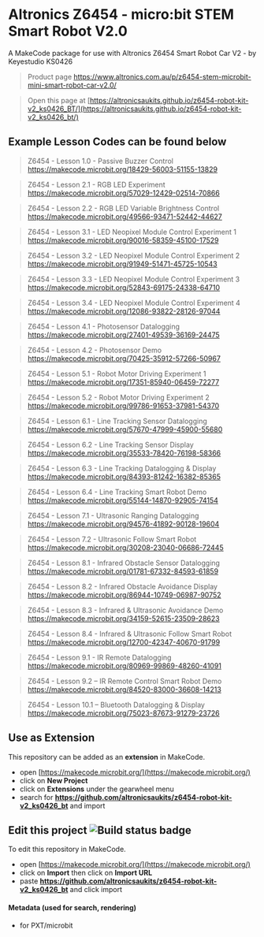 # Altronics Z6454 - micro:bit STEM Smart Robot V2.0

A MakeCode package for use with Altronics Z6454 Smart Robot Car V2 - by Keyestudio KS0426

> Product page https://www.altronics.com.au/p/z6454-stem-microbit-mini-smart-robot-car-v2.0/


> Open this page at [https://altronicsaukits.github.io/z6454-robot-kit-v2_ks0426_BT/](https://altronicsaukits.github.io/z6454-robot-kit-v2_ks0426_bt/)

## Example Lesson Codes can be found below
> Z6454 - Lesson 1.0 - Passive Buzzer Control	https://makecode.microbit.org/18429-56003-51155-13829

> Z6454 - Lesson 2.1 - RGB LED Experiment	https://makecode.microbit.org/57029-12429-02514-70866

> Z6454 - Lesson 2.2 - RGB LED Variable Brightness Control	https://makecode.microbit.org/49566-93471-52442-44627

> Z6454 - Lesson 3.1 - LED Neopixel Module Control Experiment 1	https://makecode.microbit.org/90016-58359-45100-17529

> Z6454 - Lesson 3.2 - LED Neopixel Module Control Experiment 2	https://makecode.microbit.org/91949-51471-45725-10543

> Z6454 - Lesson 3.3 - LED Neopixel Module Control Experiment 3	https://makecode.microbit.org/52843-69175-24338-64710

> Z6454 - Lesson 3.4 - LED Neopixel Module Control Experiment 4	https://makecode.microbit.org/12086-93822-28126-97044

> Z6454 - Lesson 4.1 - Photosensor Datalogging	https://makecode.microbit.org/27401-49539-36169-24475

> Z6454 - Lesson 4.2 - Photosensor Demo	https://makecode.microbit.org/70425-35912-57266-50967

> Z6454 - Lesson 5.1 - Robot Motor Driving Experiment 1	https://makecode.microbit.org/17351-85940-06459-72277

> Z6454 - Lesson 5.2 - Robot Motor Driving Experiment 2 	https://makecode.microbit.org/99786-91653-37981-54370

> Z6454 - Lesson 6.1 - Line Tracking Sensor Datalogging	https://makecode.microbit.org/57670-47999-45900-55680

> Z6454 - Lesson 6.2 - Line Tracking Sensor Display	https://makecode.microbit.org/35533-78420-76198-58366

> Z6454 - Lesson 6.3 - Line Tracking Datalogging & Display	https://makecode.microbit.org/84393-81242-16382-85365

> Z6454 - Lesson 6.4 - Line Tracking Smart Robot Demo 	https://makecode.microbit.org/55144-14870-92905-74154

> Z6454 - Lesson 7.1 - Ultrasonic Ranging Datalogging	https://makecode.microbit.org/94576-41892-90128-19604

> Z6454 - Lesson 7.2 - Ultrasonic Follow Smart Robot	https://makecode.microbit.org/30208-23040-06686-72445

> Z6454 - Lesson 8.1 - Infrared Obstacle Sensor Datalogging	https://makecode.microbit.org/01781-67332-84593-61859

> Z6454 - Lesson 8.2 - Infrared Obstacle Avoidance Display	https://makecode.microbit.org/86944-10749-06987-90752

> Z6454 - Lesson 8.3 - Infrared & Ultrasonic Avoidance Demo	https://makecode.microbit.org/34159-52615-23509-28623

> Z6454 - Lesson 8.4 - Infrared & Ultrasonic Follow Smart Robot	https://makecode.microbit.org/12700-42347-40670-91799

> Z6454 - Lesson 9.1 - IR Remote Datalogging	https://makecode.microbit.org/80969-99869-48260-41091

> Z6454 - Lesson 9.2 – IR Remote Control Smart Robot Demo	https://makecode.microbit.org/84520-83000-36608-14213

> Z6454 - Lesson 10.1 – Bluetooth Datalogging & Display	https://makecode.microbit.org/75023-87673-91279-23726

## Use as Extension

This repository can be added as an **extension** in MakeCode.

* open [https://makecode.microbit.org/](https://makecode.microbit.org/)
* click on **New Project**
* click on **Extensions** under the gearwheel menu
* search for **https://github.com/altronicsaukits/z6454-robot-kit-v2_ks0426_bt** and import

## Edit this project ![Build status badge](https://github.com/altronicsaukits/z6454-robot-kit-v2_ks0426_bt/workflows/MakeCode/badge.svg)

To edit this repository in MakeCode.

* open [https://makecode.microbit.org/](https://makecode.microbit.org/)
* click on **Import** then click on **Import URL**
* paste **https://github.com/altronicsaukits/z6454-robot-kit-v2_ks0426_bt** and click import

#### Metadata (used for search, rendering)

* for PXT/microbit
<script src="https://makecode.com/gh-pages-embed.js"></script><script>makeCodeRender("{{ site.makecode.home_url }}", "{{ site.github.owner_name }}/{{ site.github.repository_name }}");</script>

